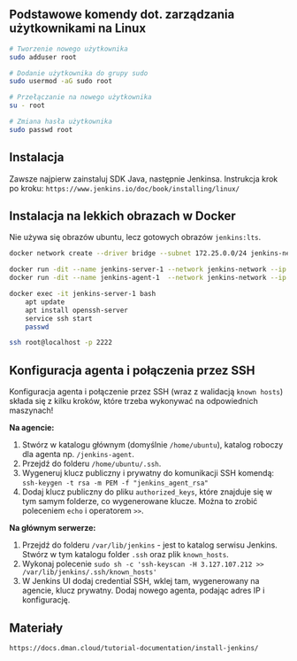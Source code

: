 ## Podstawowe komendy dot. zarządzania użytkownikami na Linux
```bash
# Tworzenie nowego użytkownika
sudo adduser root 

# Dodanie użytkownika do grupy sudo 
sudo usermod -aG sudo root 

# Przełączanie na nowego użytkownika 
su - root 

# Zmiana hasła użytkownika 
sudo passwd root 
```

## Instalacja 
Zawsze najpierw zainstaluj SDK Java, następnie Jenkinsa. Instrukcja krok po kroku: `https://www.jenkins.io/doc/book/installing/linux/`

## Instalacja na lekkich obrazach w Docker 
Nie używa się obrazów ubuntu, lecz gotowych obrazów `jenkins:lts`.

```sh
docker network create --driver bridge --subnet 172.25.0.0/24 jenkins-network 

docker run -dit --name jenkins-server-1 --network jenkins-network --ip 172.25.0.2 -p 2222:22 ubuntu:22.04
docker run -dit --name jenkins-agent-1  --network jenkins-network --ip 172.25.0.3 -p 2223:22 ubuntu:22.04

docker exec -it jenkins-server-1 bash
    apt update
    apt install openssh-server
    service ssh start
    passwd

ssh root@localhost -p 2222
```

## Konfiguracja agenta i połączenia przez SSH
Konfiguracja agenta i połączenie przez SSH (wraz z walidacją `known hosts`) składa się z kilku kroków, które trzeba wykonywać na odpowiednich maszynach!

**Na agencie:**

1. Stwórz w katalogu głównym (domyślnie `/home/ubuntu`), katalog roboczy dla agenta np. `/jenkins-agent`. 
2. Przejdź do folderu `/home/ubuntu/.ssh`. 
3. Wygeneruj klucz publiczny i prywatny do komunikacji SSH komendą: `ssh-keygen -t rsa -m PEM -f "jenkins_agent_rsa"`
4. Dodaj klucz publiczny do pliku `authorized_keys`, które znajduje się w tym samym folderze, co wygenerowane klucze. Można to zrobić poleceniem `echo` i operatorem `>>`. 

**Na głównym serwerze:**

1. Przejdź do folderu `/var/lib/jenkins` - jest to katalog serwisu Jenkins. Stwórz w tym katalogu folder `.ssh` oraz plik `known_hosts`. 
2. Wykonaj polecenie `sudo sh -c 'ssh-keyscan -H 3.127.107.212 >> /var/lib/jenkins/.ssh/known_hosts'`
3. W Jenkins UI dodaj credential SSH, wklej tam, wygenerowany na agencie, klucz prywatny. Dodaj nowego agenta, podając adres IP i konfigurację. 

## Materiały

`https://docs.dman.cloud/tutorial-documentation/install-jenkins/`

